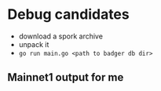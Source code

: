 # Debug candidates

 - download a spork archive
 - unpack it 
 - ```go run main.go <path to badger db dir> ```


## Mainnet1 output for me
```


```

